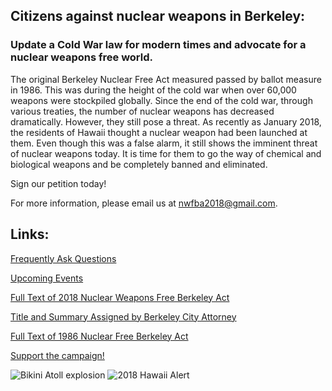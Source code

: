 ## Citizens against nuclear weapons in Berkeley:
### Update a Cold War law for modern times and advocate for a nuclear weapons free world.

The original Berkeley Nuclear Free Act measured passed by ballot measure in 1986. This was during the
height of the cold war when over 60,000 weapons were stockpiled globally. Since the end of the cold
war, through various treaties, the number of nuclear weapons has decreased dramatically. However,
they still pose a threat. As recently as January 2018, the residents of Hawaii thought a nuclear weapon
had been launched at them. Even though this was a false alarm, it still shows the imminent threat of
nuclear weapons today. It is time for them to go the way of chemical and biological weapons and be
completely banned and eliminated.

Sign our petition today!

For more information, please email us at <nwfba2018@gmail.com>.

## Links:

[Frequently Ask Questions](FAQs.md)

[Upcoming Events](events.md)

[Full Text of 2018 Nuclear Weapons Free Berkeley Act](nwfba_2018.pdf)

[Title and Summary Assigned by Berkeley City Attorney](nwfba_2018_summ.pdf)

[Full Text of 1986 Nuclear Free Berkeley Act](nfba_1986.pdf)

[Support the campaign!](donate.md)

![Bikini Atoll explosion](fig/bikini-atoll.jpg)
![2018 Hawaii Alert](fig/hawaii-alert.jpg)
